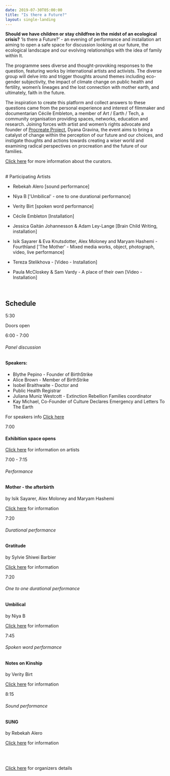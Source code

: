 ```yaml
---
date: 2019-07-30T05:00:00
title: "Is there a Future?"
layout: single-landing
---
```


**Should we have children or stay childfree in the midst of an ecological crisis?** ‘Is there a Future?’ -
an evening of performance and installation art aiming to open a safe space for discussion looking
at our future, the ecological landscape and our evolving relationships with the idea of family within
It.

The programme sees diverse and thought-provoking responses to the question, featuring works by international artists and activists. The diverse group will delve into and trigger thoughts around themes including eco-gender subjectivity, the impact of climate change on public health and fertility, women’s lineages and the lost connection with mother earth, and ultimately, faith in the future.

The inspiration to create this platform and collect answers to these questions came from the personal experience and interest of filmmaker and documentarian Cécile Embleton, a member of Art / Earth / Tech, a community organisation providing spaces, networks, education and research. Joining forces with artist and women’s rights advocate and founder of [Procreate Project](https://www.procreateproject.com/), Dyana Gravina, the event aims to bring a catalyst of change within the perception of our future and our choices, and instigate thoughts and actions towards creating a wiser world and examining radical perspectives on procreation and the future of our families.

[Click here](/is-there-a-future-programme/participating-artists#about-the-organisers) for more information about the curators.  

<br/>
# Participating Artists

- Rebekah Alero [sound performance]

- Niya B [&#39;Umbilical&#39; - one to one durational performance]

- Verity Birt [spoken word performance]

- Cécile Embleton [Installation]

- Jessica Gaitán Johannesson &amp; Adam Ley-Lange  [Brain Child Writing, installation]

- Isik Sayarer &amp; Eva Knutsdotter, Alex Moloney and Maryam Hashemi - Fourthland [&#39;The Mother&#39; -  Mixed media works, object, photograph, video, live performance]

- Tereza Stelikhova - [Video - Installation]

- Paula McCloskey &amp; Sam Vardy - A place of their own  [Video - Installation]

<br/>

## Schedule
<div class="schedule">
    <div class="col-left">
        <p class="time">5:30</p>
    </div>
    <div class="col-right">
        <p>Doors open</p>
    </div>
    <p class="clearfix"></p>
</div>

<div class="schedule">
    <div class="col-left">
        <p class="time">6:00 - 7:00</p>
    </div>
    <div class="col-right">
        <h6>Panel discussion</h6>
        <h4>Speakers:</h4>
        <ul>
            <li>Blythe Pepino - Founder of BirthStrike</li>
            <li>Alice Brown - Member of BirthStrike</li>
            <li>Isobel Braithwaite - Doctor and </li>
            <li>Public Health Registrar</li>
            <li>Juliana Muniz Westcott - Extinction Rebellion Families coordinator</li>
            <li>Kay Michael, Co-Founder of Culture Declares Emergency and Letters To The Earth</li>
        </ul>
        <p>For speakers info <a href="/is-there-a-future-programme/speakers">Click here</a></p>
    </div>
    <p class="clearfix"></p>
</div>

<div class="schedule">
    <div class="col-left">
        <p class="time">7:00</p>
    </div>
    <div class="col-right">
        <h4>Exhibition space opens</h4>
        <p><a href="/is-there-a-future-programme/participating-artists">Click here</a> for information on artists</p>
    </div>
    <p class="clearfix"></p>
</div>

<div class="schedule">
    <div class="col-left">
        <p class="time">7:00 - 7:15</p>
    </div>
    <div class="col-right">
        <h6>Performance </h6>
        <h4>Mother - the afterbirth</h4>
        <p>by Isik Sayarer, Alex Moloney and Maryam Hashemi </p>
        <p><a href="/is-there-a-future-programme/participating-artists#fourthland">Click here</a> for information</p>
    </div>
    <p class="clearfix"></p>
</div>

<div class="schedule">
    <div class="col-left">
        <p class="time">7:20</p>
    </div>
    <div class="col-right">
        <h6>Durational performance  </h6>
        <h4>Gratitude</h4>
        <p>by Sylvie Shiwei Barbier </p>
        <p><a href="/is-there-a-future-programme/participating-artists#gratitude">Click here</a> for information</p>
    </div>
    <p class="clearfix"></p>
</div>

<div class="schedule">
    <div class="col-left">
        <p class="time">7:20</p>
    </div>
    <div class="col-right">
        <h6>One to one durational performance</h6>
        <h4>Umbilical</h4>
        <p>by Niya B</p>
        <p><a href="/is-there-a-future-programme/participating-artists#umbilical">Click here</a> for information</p>
    </div>
    <p class="clearfix"></p>
</div>

<div class="schedule">
    <div class="col-left">
        <p class="time">7:45</p>
    </div>
    <div class="col-right">
        <h6>Spoken word performance </h6>
        <h4>Notes on Kinship</h4>
        <p>by Verity Birt</p>
        <p><a href="/is-there-a-future-programme/participating-artists#notes-on-kinship">Click here</a> for information</p>
    </div>
    <p class="clearfix"></p>
</div>

<div class="schedule">
    <div class="col-left">
        <p class="time">8:15</p>
    </div>
    <div class="col-right">
        <h6>Sound performance</h6>
        <h4>SUNG</h4>
        <p>by Rebekah Alero</p>
        <p><a href="/is-there-a-future-programme/participating-artists#sung">Click here</a> for information</p>
    </div>
    <p class="clearfix"></p>
</div>


<br/><br/>
<p><a href="/is-there-a-future-programme/participating-artists#about-the-organisers">Click here</a> for organizers details </p>